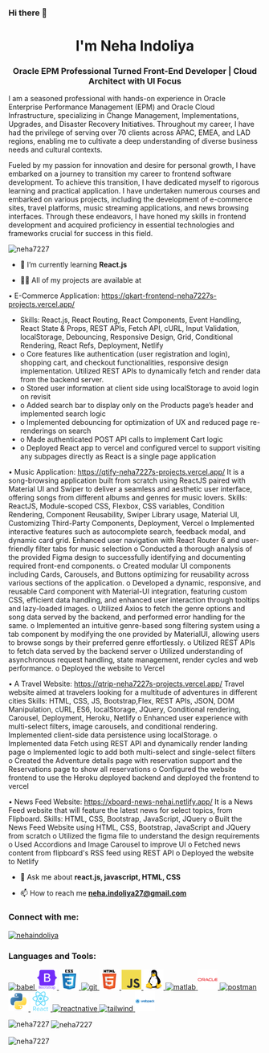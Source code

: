 ### Hi there 👋

<!--
**neha7227/neha7227** is a ✨ _special_ ✨ repository because its `README.md` (this file) appears on your GitHub profile.

Here are some ideas to get you started:

- 🔭 I’m currently working on ...
- 🌱 I’m currently learning ...
- 👯 I’m looking to collaborate on ...
- 🤔 I’m looking for help with ...
- 💬 Ask me about ...
- 📫 How to reach me: ...
- 😄 Pronouns: ...
- ⚡ Fun fact: ...
-->

<h1 align="center">I'm Neha Indoliya</h1>
<h3 align="center">Oracle EPM Professional Turned Front-End Developer | Cloud Architect with UI Focus</h3>
<p> I am a seasoned professional with hands-on experience in Oracle Enterprise Performance Management (EPM) and Oracle Cloud Infrastructure, specializing in Change Management, Implementations, Upgrades, and Disaster Recovery Initiatives. Throughout my career, I have had the privilege of serving over 70 clients across APAC, EMEA, and LAD regions, enabling me to cultivate a deep understanding of diverse business needs and cultural contexts. </p>
<p>Fueled by my passion for innovation and desire for personal growth, I have embarked on a journey to transition my career to frontend software development.
To achieve this transition, I have dedicated myself to rigorous learning and practical application. I have undertaken numerous courses and embarked on various projects, including the development of e-commerce sites, travel platforms, music streaming applications, and news browsing interfaces. Through these endeavors, I have honed my skills in frontend development and acquired proficiency in essential technologies and frameworks crucial for success in this field.</p>

<p align="left"> <img src="https://komarev.com/ghpvc/?username=neha7227&label=Profile%20views&color=0e75b6&style=flat" alt="neha7227" /> </p>

- 🌱 I’m currently learning **React.js**
  
- 👨‍💻 All of my projects are available at [<link>](<link>)

•	E-Commerce Application: https://qkart-frontend-neha7227s-projects.vercel.app/
- Skills: React.js, React Routing, React Components, Event Handling, React State & Props, REST APIs, Fetch API, cURL, Input Validation, localStorage, Debouncing, Responsive Design, Grid, Conditional Rendering, React Refs, Deployment, Netlify
- o	Core features like authentication (user registration and login), shopping cart, and checkout functionalities, responsive design implementation. Utilized REST APIs to dynamically fetch and render data from the backend server.
- o	Stored user information at client side using localStorage to avoid login on revisit
- o	Added search bar to display only on the Products page’s header and implemented search logic
- o	Implemented debouncing for optimization of UX and reduced page re-renderings on search
- o	Made authenticated POST API calls to implement Cart logic
- o	Deployed React app to vercel and configured vercel to support visiting any subpages directly as React is a single page application


•	Music Application: https://qtify-neha7227s-projects.vercel.app/
It is a song-browsing application built from scratch using ReactJS paired with Material UI and Swiper to deliver a seamless and aesthetic user interface, offering songs from different albums and genres for music lovers.
Skills: ReactJS, Module-scoped CSS, Flexbox, CSS variables, Condition Rendering, Component Reusability, Swiper Library usage, Material UI, Customizing Third-Party Components, Deployment, Vercel
o	Implemented interactive features such as autocomplete search, feedback modal, and dynamic card grid. Enhanced user navigation with React Router 6 and user-friendly filter tabs for music selection
o	Conducted a thorough analysis of the provided Figma design to successfully identifying and documenting required front-end components.
o	Created modular UI components including Cards, Carousels, and Buttons optimizing for reusability across various sections of the application.
o	Developed a dynamic, responsive, and reusable Card component with Material-UI integration, featuring custom CSS, efficient data handling, and enhanced user interaction through tooltips and lazy-loaded images.
o	Utilized Axios to fetch the genre options and song data served by the backend, and performed error handling for the same.
o	Implemented an intuitive genre-based song filtering system using a tab component by modifying the one provided by MaterialUI, allowing users to browse songs by their preferred genre effortlessly.
o	Utilized REST APIs to fetch data served by the backend server
o	Utilized understanding of asynchronous request handling, state management, render cycles and web performance. 
o	Deployed the website to Vercel

•	A Travel Website: https://qtrip-neha7227s-projects.vercel.app/
Travel website aimed at travelers looking for a multitude of adventures in different cities
Skills: HTML, CSS, JS, Bootstrap,Flex, REST APIs, JSON, DOM Manipulation, cURL, ES6, localStorage, JQuery, Conditional rendering, Carousel, Deployment, Heroku, Netlify
o	Enhanced user experience with multi-select filters, image carousels, and conditional rendering. Implemented client-side data persistence using localStorage.
o	Implemented data Fetch using REST API and dynamically render landing page
o	Implemented logic to add both multi-select and single-select filters
o	Created the Adventure details page with reservation support and the Reservations page to show all reservations
o	Configured the website frontend to use the Heroku deployed backend and deployed the frontend to vercel

•	News Feed Website: https://xboard-news-nehai.netlify.app/
It is a News Feed website that will feature the latest news for select topics, from Flipboard.
Skills: HTML, CSS, Bootstrap, JavaScript, JQuery
o	Built the News Feed Website using HTML, CSS, Bootstrap, JavaScript and JQuery from scratch
o	Utilized the figma file to understand the design requirements
o	Used Accordions and Image Carousel to improve UI
o	Fetched news content from flipboard's RSS feed using REST API
o	Deployed the website to Netlify


- 💬 Ask me about **react.js, javascript, HTML, CSS**

- 📫 How to reach me **neha.indoliya27@gmail.com**

<h3 align="left">Connect with me:</h3>
<p align="left">
<a href="https://linkedin.com/in/nehaindoliya" target="blank"><img align="center" src="https://raw.githubusercontent.com/rahuldkjain/github-profile-readme-generator/master/src/images/icons/Social/linked-in-alt.svg" alt="nehaindoliya" height="30" width="40" /></a>
</p>

<h3 align="left">Languages and Tools:</h3>
<p align="left"> <a href="https://babeljs.io/" target="_blank" rel="noreferrer"> <img src="https://www.vectorlogo.zone/logos/babeljs/babeljs-icon.svg" alt="babel" width="40" height="40"/> </a> <a href="https://getbootstrap.com" target="_blank" rel="noreferrer"> <img src="https://raw.githubusercontent.com/devicons/devicon/master/icons/bootstrap/bootstrap-plain-wordmark.svg" alt="bootstrap" width="40" height="40"/> </a> <a href="https://www.w3schools.com/css/" target="_blank" rel="noreferrer"> <img src="https://raw.githubusercontent.com/devicons/devicon/master/icons/css3/css3-original-wordmark.svg" alt="css3" width="40" height="40"/> </a> <a href="https://git-scm.com/" target="_blank" rel="noreferrer"> <img src="https://www.vectorlogo.zone/logos/git-scm/git-scm-icon.svg" alt="git" width="40" height="40"/> </a> <a href="https://www.w3.org/html/" target="_blank" rel="noreferrer"> <img src="https://raw.githubusercontent.com/devicons/devicon/master/icons/html5/html5-original-wordmark.svg" alt="html5" width="40" height="40"/> </a> <a href="https://developer.mozilla.org/en-US/docs/Web/JavaScript" target="_blank" rel="noreferrer"> <img src="https://raw.githubusercontent.com/devicons/devicon/master/icons/javascript/javascript-original.svg" alt="javascript" width="40" height="40"/> </a> <a href="https://www.linux.org/" target="_blank" rel="noreferrer"> <img src="https://raw.githubusercontent.com/devicons/devicon/master/icons/linux/linux-original.svg" alt="linux" width="40" height="40"/> </a> <a href="https://www.mathworks.com/" target="_blank" rel="noreferrer"> <img src="https://upload.wikimedia.org/wikipedia/commons/2/21/Matlab_Logo.png" alt="matlab" width="40" height="40"/> </a> <a href="https://www.oracle.com/" target="_blank" rel="noreferrer"> <img src="https://raw.githubusercontent.com/devicons/devicon/master/icons/oracle/oracle-original.svg" alt="oracle" width="40" height="40"/> </a> <a href="https://postman.com" target="_blank" rel="noreferrer"> <img src="https://www.vectorlogo.zone/logos/getpostman/getpostman-icon.svg" alt="postman" width="40" height="40"/> </a> <a href="https://www.python.org" target="_blank" rel="noreferrer"> <img src="https://raw.githubusercontent.com/devicons/devicon/master/icons/python/python-original.svg" alt="python" width="40" height="40"/> </a> <a href="https://reactjs.org/" target="_blank" rel="noreferrer"> <img src="https://raw.githubusercontent.com/devicons/devicon/master/icons/react/react-original-wordmark.svg" alt="react" width="40" height="40"/> </a> <a href="https://reactnative.dev/" target="_blank" rel="noreferrer"> <img src="https://reactnative.dev/img/header_logo.svg" alt="reactnative" width="40" height="40"/> </a> <a href="https://tailwindcss.com/" target="_blank" rel="noreferrer"> <img src="https://www.vectorlogo.zone/logos/tailwindcss/tailwindcss-icon.svg" alt="tailwind" width="40" height="40"/> </a> <a href="https://webpack.js.org" target="_blank" rel="noreferrer"> <img src="https://raw.githubusercontent.com/devicons/devicon/d00d0969292a6569d45b06d3f350f463a0107b0d/icons/webpack/webpack-original-wordmark.svg" alt="webpack" width="40" height="40"/> </a> </p>

<p><img align="left" src="https://github-readme-stats.vercel.app/api/top-langs?username=neha7227&show_icons=true&locale=en&layout=compact" alt="neha7227" /></p>

<p>&nbsp;<img align="center" src="https://github-readme-stats.vercel.app/api?username=neha7227&show_icons=true&locale=en" alt="neha7227" /></p>

<p><img align="center" src="https://github-readme-streak-stats.herokuapp.com/?user=neha7227&" alt="neha7227" /></p>
